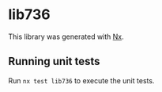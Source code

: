 # lib736

This library was generated with [Nx](https://nx.dev).

## Running unit tests

Run `nx test lib736` to execute the unit tests.
